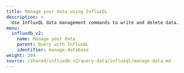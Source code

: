 ```yaml
---
title: Manage your data using InfluxQL
description: >
  Use InfluxQL data management commands to write and delete data.
menu:
  influxdb_v2:
    name: Manage your data
    parent: Query with InfluxQL
    identifier: manage-database
weight: 204
source: /shared/influxdb-v2/query-data/influxql/manage-data.md
---
```


<!-- The content for this file is located at
// SOURCE content/shared/influxdb-v2/query-data/influxql/manage-data.md -->
